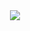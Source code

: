 <center>
  <img src="https://i.pinimg.com/originals/7c/64/b9/7c64b93c75b44f49cb7ad95d2fd1c027.png"/>
</center>
